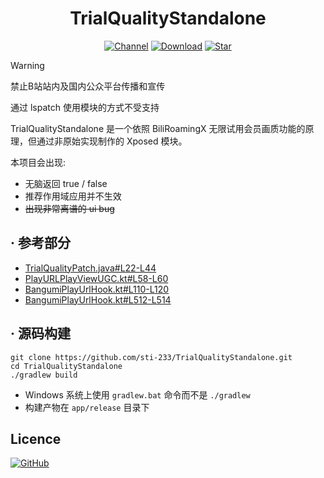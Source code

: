 <div align="center">

# TrialQualityStandalone

[![Channel](https://img.shields.io/badge/Follow-Telegram-blue?logo=telegram)](https://t.me/Aniruf_x)
[![Download](https://img.shields.io/github/downloads/sti-233/TrialQualityStandalone/total?color=critical&label=Download&logo=data:image/png)](https://github.com/sti-233/TrialQualityStandalone/releases/latest)
[![Star](https://img.shields.io/github/stars/sti-233/TrialQualityStandalone?label=Star&color=important&logo=data:image/png)](https://github.com/sti-233/TrialQualityStandalone)

</div>

>[!Warning]
> 禁止B站站内及国内公众平台传播和宣传<br/>
> 
> 通过 lspatch 使用模块的方式不受支持<br/>

TrialQualityStandalone 是一个依照 BiliRoamingX 无限试用会员画质功能的原理，但通过非原始实现制作的 Xposed 模块。<br/>

本项目会出现:
- 无脑返回 true / false
- 推荐作用域应用并不生效
- ~~出现非常离谱的 ui bug~~

## · 参考部分
- [TrialQualityPatch.java#L22-L44](https://github.com/BiliRoamingX/BiliRoamingX/blob/main/integrations%2Fapp%2Fsrc%2Fmain%2Fjava%2Fapp%2Frevanced%2Fbilibili%2Fpatches%2FTrialQualityPatch.java#L22-L44)
- [PlayURLPlayViewUGC.kt#L58-L60](https://github.com/BiliRoamingX/BiliRoamingX/blob/main/integrations%2Fapp%2Fsrc%2Fmain%2Fjava%2Fapp%2Frevanced%2Fbilibili%2Fpatches%2Fprotobuf%2Fhooks%2FPlayURLPlayViewUGC.kt#L58-L60)
- [BangumiPlayUrlHook.kt#L110-L120](https://github.com/BiliRoamingX/BiliRoamingX/blob/main/integrations%2Fapp%2Fsrc%2Fmain%2Fjava%2Fapp%2Frevanced%2Fbilibili%2Fpatches%2Fprotobuf%2FBangumiPlayUrlHook.kt#L110-L120)
- [BangumiPlayUrlHook.kt#L512-L514](https://github.com/BiliRoamingX/BiliRoamingX/blob/main/integrations%2Fapp%2Fsrc%2Fmain%2Fjava%2Fapp%2Frevanced%2Fbilibili%2Fpatches%2Fprotobuf%2FBangumiPlayUrlHook.kt#L512-L514)

## · 源码构建
```shell
git clone https://github.com/sti-233/TrialQualityStandalone.git
cd TrialQualityStandalone
./gradlew build
```
- Windows 系统上使用 `gradlew.bat` 命令而不是 `./gradlew`
- 构建产物在 `app/release` 目录下

## Licence

[![GitHub](https://img.shields.io/github/license/sti-233/TrialQualityStandalone?style=for-the-badge)](https://github.com/sti-233/TrialQualityStandalone/blob/main/LICENSE)